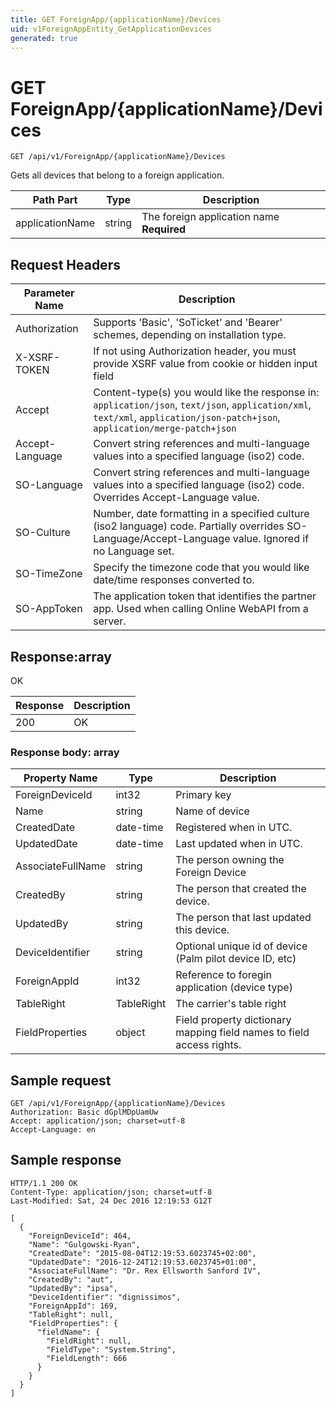 ```yaml
---
title: GET ForeignApp/{applicationName}/Devices
uid: v1ForeignAppEntity_GetApplicationDevices
generated: true
---
```


# GET ForeignApp/{applicationName}/Devices

```http
GET /api/v1/ForeignApp/{applicationName}/Devices
```

Gets all devices that belong to a foreign application.






| Path Part | Type | Description |
|-----------|------|-------------|
| applicationName | string | The foreign application name **Required** |



## Request Headers

| Parameter Name | Description |
|----------------|-------------|
| Authorization  | Supports 'Basic', 'SoTicket' and 'Bearer' schemes, depending on installation type. |
| X-XSRF-TOKEN   | If not using Authorization header, you must provide XSRF value from cookie or hidden input field |
| Accept         | Content-type(s) you would like the response in: `application/json`, `text/json`, `application/xml`, `text/xml`, `application/json-patch+json`, `application/merge-patch+json` |
| Accept-Language | Convert string references and multi-language values into a specified language (iso2) code. |
| SO-Language | Convert string references and multi-language values into a specified language (iso2) code. Overrides Accept-Language value. |
| SO-Culture | Number, date formatting in a specified culture (iso2 language) code. Partially overrides SO-Language/Accept-Language value. Ignored if no Language set. |
| SO-TimeZone | Specify the timezone code that you would like date/time responses converted to. |
| SO-AppToken | The application token that identifies the partner app. Used when calling Online WebAPI from a server. |


## Response:array

OK

| Response | Description |
|----------------|-------------|
| 200 | OK |

### Response body: array

| Property Name | Type |  Description |
|----------------|------|--------------|
| ForeignDeviceId | int32 | Primary key |
| Name | string | Name of device |
| CreatedDate | date-time | Registered when  in UTC. |
| UpdatedDate | date-time | Last updated when  in UTC. |
| AssociateFullName | string | The person owning the Foreign Device |
| CreatedBy | string | The person that created the device. |
| UpdatedBy | string | The person that last updated this device. |
| DeviceIdentifier | string | Optional unique id of device (Palm pilot device ID, etc) |
| ForeignAppId | int32 | Reference to foregin application (device type) |
| TableRight | TableRight | The carrier's table right |
| FieldProperties | object | Field property dictionary mapping field names to field access rights. |

## Sample request

```http!
GET /api/v1/ForeignApp/{applicationName}/Devices
Authorization: Basic dGplMDpUamUw
Accept: application/json; charset=utf-8
Accept-Language: en
```

## Sample response

```http_
HTTP/1.1 200 OK
Content-Type: application/json; charset=utf-8
Last-Modified: Sat, 24 Dec 2016 12:19:53 G12T

[
  {
    "ForeignDeviceId": 464,
    "Name": "Gulgowski-Ryan",
    "CreatedDate": "2015-08-04T12:19:53.6023745+02:00",
    "UpdatedDate": "2016-12-24T12:19:53.6023745+01:00",
    "AssociateFullName": "Dr. Rex Ellsworth Sanford IV",
    "CreatedBy": "aut",
    "UpdatedBy": "ipsa",
    "DeviceIdentifier": "dignissimos",
    "ForeignAppId": 169,
    "TableRight": null,
    "FieldProperties": {
      "fieldName": {
        "FieldRight": null,
        "FieldType": "System.String",
        "FieldLength": 666
      }
    }
  }
]
```